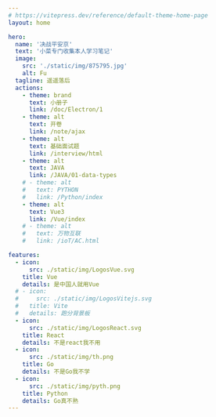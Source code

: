```yaml
---
# https://vitepress.dev/reference/default-theme-home-page
layout: home

hero:
  name: '决战平安京'
  text: '小菜专门收集本人学习笔记'
  image:
    src: './static/img/875795.jpg'
    alt: Fu
  tagline: 遥遥落后
  actions:
    - theme: brand
      text: 小册子
      link: /doc/Electron/1
    - theme: alt
      text: 开卷
      link: /note/ajax
    - theme: alt
      text: 基础面试题
      link: /interview/html
    - theme: alt
      text: JAVA
      link: /JAVA/01-data-types
    # - theme: alt
    #   text: PYTHON
    #   link: /Python/index
    - theme: alt
      text: Vue3
      link: /Vue/index
    # - theme: alt
    #   text: 万物互联
    #   link: /ioT/AC.html

features:
  - icon:
      src: ./static/img/LogosVue.svg
    title: Vue
    details: 是中国人就用Vue
  # - icon:
  #     src: ./static/img/LogosVitejs.svg
  #   title: Vite
  #   details: 跑分背景板
  - icon:
      src: ./static/img/LogosReact.svg
    title: React
    details: 不是react我不用
  - icon:
      src: ./static/img/th.png
    title: Go
    details: 不是Go我不学
  - icon:
      src: ./static/img/pyth.png
    title: Python
    details: Go真不熟
---
```



<style>
:root {
    --vp-home-hero-name-color: transparent;
    --vp-home-hero-name-background: -webkit-linear-gradient(120deg, #bd34fe, #41d1ff);
}
.VPContent{
    /* background-image: url('./static/img/bg.png'); */
    background-repeat: no-repeat;
    background-position: center;
    background-size: cover;
}
.box{
  /* background-image: linear-gradient(to right, #bd34fe, #41d1ff); */
}
</style>
